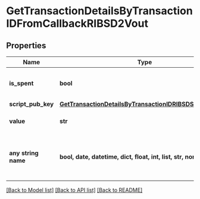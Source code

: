 # GetTransactionDetailsByTransactionIDFromCallbackRIBSD2Vout


## Properties
Name | Type | Description | Notes
------------ | ------------- | ------------- | -------------
**is_spent** | **bool** | Defines whether the output is spent or not. | 
**script_pub_key** | [**GetTransactionDetailsByTransactionIDRIBSDScriptPubKey**](GetTransactionDetailsByTransactionIDRIBSDScriptPubKey.md) |  | 
**value** | **str** | String representation of the amount | 
**any string name** | **bool, date, datetime, dict, float, int, list, str, none_type** | any string name can be used but the value must be the correct type | [optional]

[[Back to Model list]](../README.md#documentation-for-models) [[Back to API list]](../README.md#documentation-for-api-endpoints) [[Back to README]](../README.md)


